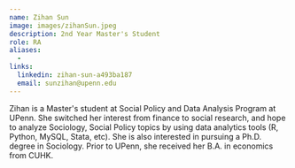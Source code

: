 ```yaml
---
name: Zihan Sun
image: images/zihanSun.jpeg
description: 2nd Year Master's Student
role: RA
aliases:
  -  
links:
  linkedin: zihan-sun-a493ba187
  email: sunzihan@upenn.edu
---
```


Zihan is a Master's student at Social Policy and Data Analysis Program at UPenn. She switched her interest from finance to social research, and hope to analyze Sociology, Social Policy topics by using data analytics tools (R, Python, MySQL, Stata, etc). She is also interested in pursuing a Ph.D. degree in Sociology. Prior to UPenn, she received her B.A. in economics from CUHK.
